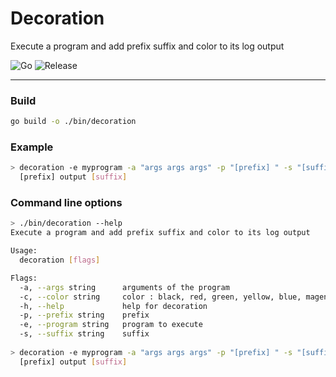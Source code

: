 # Decoration

Execute a program and add prefix suffix and color to its log output

![Go](https://github.com/Thom-x/Coloring/workflows/Go/badge.svg)
![Release](https://github.com/Thom-x/Decoration/workflows/Release/badge.svg)

---

### Build
```bash
go build -o ./bin/decoration
```

### Example
```bash
> decoration -e myprogram -a "args args args" -p "[prefix] " -s "[suffix]" -c yellow
  [prefix] output [suffix]
```

### Command line options
```bash
> ./bin/decoration --help
Execute a program and add prefix suffix and color to its log output

Usage:
  decoration [flags]

Flags:
  -a, --args string      arguments of the program
  -c, --color string     color : black, red, green, yellow, blue, magenta, cyan, white
  -h, --help             help for decoration
  -p, --prefix string    prefix
  -e, --program string   program to execute
  -s, --suffix string    suffix
  
> decoration -e myprogram -a "args args args" -p "[prefix] " -s "[suffix]" -c yellow
  [prefix] output [suffix]
```
